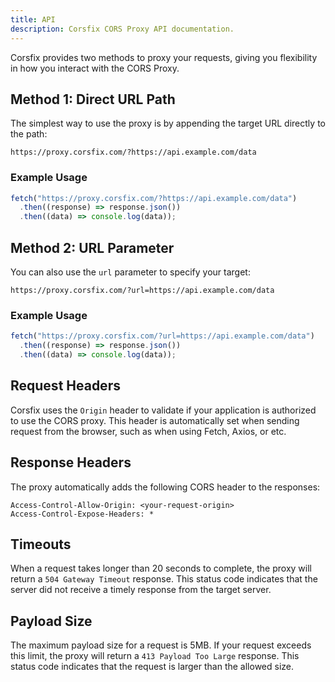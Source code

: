 ```yaml
---
title: API
description: Corsfix CORS Proxy API documentation.
---
```


Corsfix provides two methods to proxy your requests, giving you flexibility in how you interact with the CORS Proxy.

## Method 1: Direct URL Path

The simplest way to use the proxy is by appending the target URL directly to the path:

```
https://proxy.corsfix.com/?https://api.example.com/data
```

### Example Usage

```javascript
fetch("https://proxy.corsfix.com/?https://api.example.com/data")
  .then((response) => response.json())
  .then((data) => console.log(data));
```

## Method 2: URL Parameter

You can also use the `url` parameter to specify your target:

```
https://proxy.corsfix.com/?url=https://api.example.com/data
```

### Example Usage

```javascript
fetch("https://proxy.corsfix.com/?url=https://api.example.com/data")
  .then((response) => response.json())
  .then((data) => console.log(data));
```

## Request Headers

Corsfix uses the `Origin` header to validate if your application is authorized to use the CORS proxy. This header is automatically set when sending request from the browser, such as when using Fetch, Axios, or etc.

## Response Headers

The proxy automatically adds the following CORS header to the responses:

```
Access-Control-Allow-Origin: <your-request-origin>
Access-Control-Expose-Headers: *
```

## Timeouts

When a request takes longer than 20 seconds to complete, the proxy will return a `504 Gateway Timeout` response. This status code indicates that the server did not receive a timely response from the target server.

## Payload Size

The maximum payload size for a request is 5MB. If your request exceeds this limit, the proxy will return a `413 Payload Too Large` response. This status code indicates that the request is larger than the allowed size.
